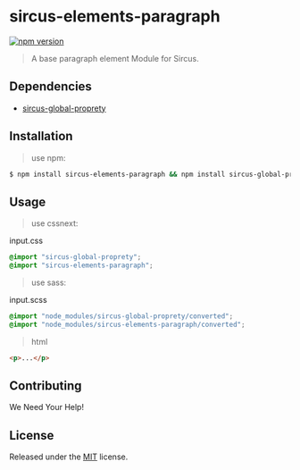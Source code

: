 # sircus-elements-paragraph

[![npm version](https://img.shields.io/npm/v/sircus-elements-paragraph.svg?style=flat)](https://www.npmjs.com/package/sircus-elements-paragraph)

> A base paragraph element Module for Sircus.

## Dependencies
- [sircus-global-proprety](https://github.com/sircus/global-property)

## Installation

> use npm:

```bash
$ npm install sircus-elements-paragraph && npm install sircus-global-proprety
```

## Usage

> use cssnext:

input.css
```css
@import "sircus-global-proprety";
@import "sircus-elements-paragraph";
```

> use sass:

input.scss
```css
@import "node_modules/sircus-global-proprety/converted";
@import "node_modules/sircus-elements-paragraph/converted";
```

> html

```html
<p>...</p>
```


## Contributing

We Need Your Help!


## License
Released under the [MIT](https://github.com/sircus/license/blob/master/LICENSE) license.
